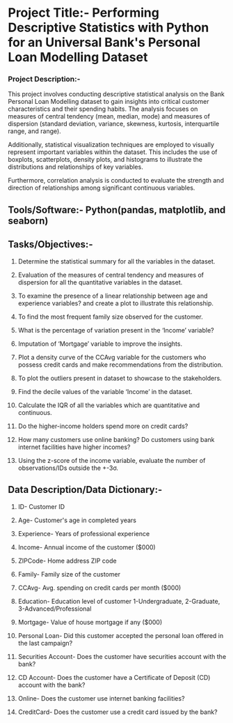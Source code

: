 # Project Title:- Performing Descriptive Statistics with Python for an Universal Bank's Personal Loan Modelling Dataset

### Project Description:- 

This project involves conducting descriptive statistical analysis on the Bank Personal Loan Modelling dataset to gain insights into critical customer characteristics and their spending habits. The analysis focuses on measures of central tendency (mean, median, mode) and measures of dispersion (standard deviation, variance, skewness, kurtosis, interquartile range, and range).

Additionally, statistical visualization techniques are employed to visually represent important variables within the dataset. This includes the use of boxplots, scatterplots, density plots, and histograms to illustrate the distributions and relationships of key variables.

Furthermore, correlation analysis is conducted to evaluate the strength and direction of relationships among significant continuous variables.

## Tools/Software:- Python(pandas, matplotlib, and seaborn)

## Tasks/Objectives:-

1. Determine the statistical summary for all the variables in the dataset.

2. Evaluation of the measures of central tendency and measures of dispersion for all the quantitative variables in the dataset.

3. To examine the presence of a linear relationship between age and experience variables? and create a plot to illustrate this relationship.

4. To find the most frequent family size observed for the customer.

5. What is the percentage of variation present in the ‘Income’ variable?

6. Imputation of ‘Mortgage’ variable to improve the insights.

7. Plot a density curve of the CCAvg variable for the customers who possess credit cards and make recommendations from the distribution.

8. To plot the outliers present in dataset to showcase to the stakeholders.

9. Find the decile values of the variable ‘Income’ in the dataset.

10. Calculate the IQR of all the variables which are quantitative and continuous.

11. Do the higher-income holders spend more on credit cards?

12. How many customers use online banking? Do customers using bank internet facilities have higher incomes?

13. Using the z-score of the income variable, evaluate the number of observations/IDs outside the +-3σ.

## Data Description/Data Dictionary:-

1. ID- Customer ID

2. Age- Customer's age in completed years

3. Experience- Years of professional experience

4. Income- Annual income of the customer ($000)

5. ZIPCode- Home address ZIP code

6. Family- Family size of the customer

7. CCAvg- Avg. spending on credit cards per month ($000)

8. Education- Education level of customer 1-Undergraduate, 2-Graduate, 3-Advanced/Professional

9. Mortgage- Value of house mortgage if any ($000)

10. Personal Loan- Did this customer accepted the personal loan offered in the last campaign?

11. Securities Account- Does the customer have securities account with the bank?

12. CD Account- Does the customer have a Certificate of Deposit (CD) account with the bank?

13. Online- Does the customer use internet banking facilities?

14. CreditCard- Does the customer use a credit card issued by the bank?

